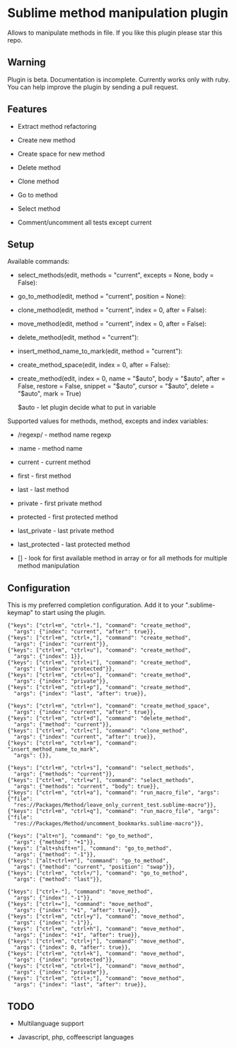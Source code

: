 Sublime method manipulation plugin
==================================

Allows to manipulate methods in file. If you like this plugin please star this
repo.

Warning
-------

Plugin is beta. Documentation is incomplete. Currently works only with ruby.
You can help improve the plugin by sending a pull request.

Features
--------

- Extract method refactoring

- Create new method

- Create space for new method

- Delete method

- Clone method

- Go to method

- Select method

- Comment/uncomment all tests except current


Setup
-----

Available commands:


  - select_methods(edit, methods = "current", excepts = None, body = False):

  - go_to_method(edit, method = "current", position = None):

  - clone_method(edit, method = "current", index = 0, after = False):

  - move_method(edit, method = "current", index = 0, after = False):

  - delete_method(edit, method = "current"):

  - insert_method_name_to_mark(edit, method = "current"):

  - create_method_space(edit, index = 0, after = False):

  - create_method(edit, index = 0, name = "$auto", body = "$auto",
      after = False, restore = False, snippet = "$auto",
      cursor = "$auto", delete = "$auto", mark = True)

    $auto - let plugin decide what to put in variable

Supported values for methods, method, excepts and index variables:

  - /regexp/ - method name regexp

  - :name - method name

  - current - current method

  - first - first method

  - last - last method

  - private - first private method

  - protected - first protected method

  - last_private - last private method

  - last_protected - last protected method

  - [] - look for first available method in array or for all methods for
    multiple method manipulation

Configuration
-------------

This is my preferred completion configuration. Add it to your ".sublime-keymap"
to start using the plugin.

    {"keys": ["ctrl+m", "ctrl+."], "command": "create_method",
      "args": {"index": "current", "after": true}},
    {"keys": ["ctrl+m", "ctrl+,"], "command": "create_method",
      "args": {"index": "current"}},
    {"keys": ["ctrl+m", "ctrl+u"], "command": "create_method",
      "args": {"index": 1}},
    {"keys": ["ctrl+m", "ctrl+i"], "command": "create_method",
      "args": {"index": "protected"}},
    {"keys": ["ctrl+m", "ctrl+o"], "command": "create_method",
      "args": {"index": "private"}},
    {"keys": ["ctrl+m", "ctrl+p"], "command": "create_method",
      "args": {"index": "last", "after": true}},

    {"keys": ["ctrl+m", "ctrl+n"], "command": "create_method_space",
      "args": {"index": "current", "after": true}},
    {"keys": ["ctrl+m", "ctrl+d"], "command": "delete_method",
      "args": {"method": "current"}},
    {"keys": ["ctrl+m", "ctrl+c"], "command": "clone_method",
      "args": {"index": "current", "after": true}},
    {"keys": ["ctrl+m", "ctrl+m"], "command": "insert_method_name_to_mark",
      "args": {}},

    {"keys": ["ctrl+m", "ctrl+s"], "command": "select_methods",
      "args": {"methods": "current"}},
    {"keys": ["ctrl+m", "ctrl+w"], "command": "select_methods",
      "args": {"methods": "current", "body": true}},
    {"keys": ["ctrl+m", "ctrl+a"], "command": "run_macro_file", "args": {"file":
      "res://Packages/Method/leave_only_current_test.sublime-macro"}},
    {"keys": ["ctrl+m", "ctrl+q"], "command": "run_macro_file", "args": {"file":
      "res://Packages/Method/uncomment_bookmarks.sublime-macro"}},

    {"keys": ["alt+n"], "command": "go_to_method",
      "args": {"method": "+1"}},
    {"keys": ["alt+shift+n"], "command": "go_to_method",
      "args": {"method": "-1"}},
    {"keys": ["alt+ctrl+n"], "command": "go_to_method",
      "args": {"method": "current", "position": "swap"}},
    {"keys": ["ctrl+m", "ctrl+/"], "command": "go_to_method",
      "args": {"method": "last"}},

    {"keys": ["ctrl+-"], "command": "move_method",
      "args": {"index": "-1"}},
    {"keys": ["ctrl+="], "command": "move_method",
      "args": {"index": "+1", "after": true}},
    {"keys": ["ctrl+m", "ctrl+y"], "command": "move_method",
      "args": {"index": "-1"}},
    {"keys": ["ctrl+m", "ctrl+h"], "command": "move_method",
      "args": {"index": "+1", "after": true}},
    {"keys": ["ctrl+m", "ctrl+j"], "command": "move_method",
      "args": {"index": 0, "after": true}},
    {"keys": ["ctrl+m", "ctrl+k"], "command": "move_method",
      "args": {"index": "protected"}},
    {"keys": ["ctrl+m", "ctrl+l"], "command": "move_method",
      "args": {"index": "private"}},
    {"keys": ["ctrl+m", "ctrl+;"], "command": "move_method",
      "args": {"index": "last", "after": true}},

TODO
----

- Multilanguage support

- Javascript, php, coffeescript languages